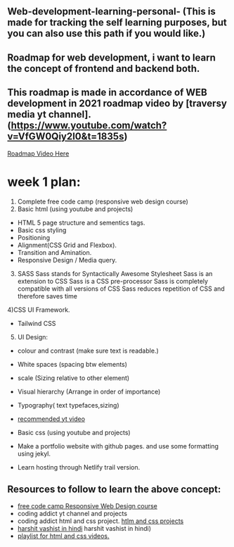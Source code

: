 ## Web-development-learning-personal- (This is made for tracking the self learning purposes, but you can also use this path if you would like.)

## Roadmap for web development, i want to learn the concept of frontend and backend both.

## This roadmap is made in accordance of WEB development in 2021 roadmap video by [traversy media yt channel].(https://www.youtube.com/watch?v=VfGW0Qiy2I0&t=1835s)

[Roadmap Video Here](https://www.youtube.com/watch?v=VfGW0Qiy2I0&t=1177s)


# week 1 plan:
1) Complete free code camp (responsive web design course)
2) Basic html (using youtube and projects)
-  HTML 5 page structure and sementics tags.
-  Basic css styling
-  Positioning
-  Alignment(CSS Grid and Flexbox).
-  Transition and Amination.
-  Responsive Design / Media query.
3) SASS 
    Sass stands for Syntactically Awesome Stylesheet
    Sass is an extension to CSS
    Sass is a CSS pre-processor
    Sass is completely compatible with all versions of CSS
    Sass reduces repetition of CSS and therefore saves time
    
4)CSS UI Framework.
- Tailwind CSS

5) UI Design:
- colour and contrast (make sure text is readable.)
- White spaces (spacing btw elements)
- scale (Sizing relative to other element)
- Visual hierarchy (Arrange in order of importance)
- Typography( text typefaces,sizing)
- [recommended yt video](https://www.youtube.com/watch?v=0JCUH5daCCE)





- Basic css (using youtube and projects)
- Make a portfolio website with github pages. and use some formatting using jekyl.
- Learn hosting through Netlify trail version.

## Resources to follow to learn the above concept:
- [free code camp  Responsive Web Design course](https://www.freecodecamp.org/learn/responsive-web-design/#basic-html-and-html5)
- coding addict yt channel and projects
-  coding addict html and css project.  [htlm and css projects](https://www.youtube.com/playlist?list=PLnHJACx3NwAdhoqmE5i_dqSnYHd04doh0)
- [harshit vashist in hindi](https://www.youtube.com/playlist?list=PLwgFb6VsUj_mtXvKDupqdWB2JBiek8YPB) harshit vashist in hindi)
- [playlist for html and css videos.](https://www.youtube.com/playlist?list=PLs1ia4sQXjZ9NptyjWt7eBCIl2xzW56y5)
